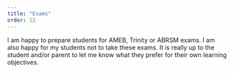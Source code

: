 ```yaml
---
title: "Exams"
order: 12
---
```

I am happy to prepare students for AMEB, Trinity or ABRSM exams. I am also happy for my students not to take these exams. It is really up to the student and/or parent to let me know what they prefer for their own learning objectives.